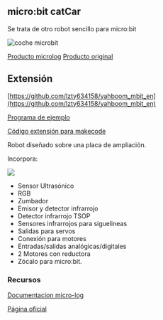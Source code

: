 ## micro:bit catCar 

Se trata de otro robot sencillo para micro:bit

![coche microbit](https://microbit.micro-log.com/wp-content/uploads/2019/03/microbit-1024x576.jpg)

[Producto microlog](https://www.micro-log.com/microbit/3283-coche-microbit.html) [Producto original](https://category.yahboom.net/products/bitbot)


## Extensión

[https://github.com/lzty634158/yahboom_mbit_en](https://github.com/lzty634158/yahboom_mbit_en)

[Programa de ejemplo](http://www.micro-log.com/librerias.hex) 

[Código extensión para makecode](https://github.com/lzty634158/yahboom_mbit_en)


Robot diseñado sobre una placa de ampliación.

Incorpora:

![](https://cdn.shopify.com/s/files/1/0066/9686/1780/files/microbit_1_1024x1024.jpg?v=1553152274)

* Sensor Ultrasónico
* RGB
* Zumbador
* Emisor y detector infrarrojo
* Detector infrarrojo TSOP
* Sensores infrarrojos para siguelineas
* Salidas para servos
* Conexión para motores
* Entradas/salidas analógicas/digitales
* 2 Motores con reductora
* Zócalo para micro:bit.


### Recursos

[Documentacion micro-log](https://microbit.micro-log.com/coche-microbit/)

[Página oficial](http://www.dagurobot.com/MB002)


